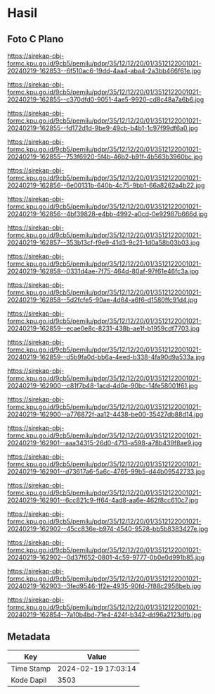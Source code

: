 # Hasil

## Foto C Plano

https://sirekap-obj-formc.kpu.go.id/9cb5/pemilu/pdpr/35/12/12/20/01/3512122001021-20240219-162853--6f510ac6-19dd-4aa4-aba4-2a3bb466f61e.jpg

https://sirekap-obj-formc.kpu.go.id/9cb5/pemilu/pdpr/35/12/12/20/01/3512122001021-20240219-162855--c370dfd0-9051-4ae5-9920-cd8c48a7a6b6.jpg

https://sirekap-obj-formc.kpu.go.id/9cb5/pemilu/pdpr/35/12/12/20/01/3512122001021-20240219-162855--fd172d1d-9be9-49cb-b4b1-1c97f99df6a0.jpg

https://sirekap-obj-formc.kpu.go.id/9cb5/pemilu/pdpr/35/12/12/20/01/3512122001021-20240219-162855--753f6920-5f4b-46b2-b91f-4b563b3960bc.jpg

https://sirekap-obj-formc.kpu.go.id/9cb5/pemilu/pdpr/35/12/12/20/01/3512122001021-20240219-162856--6e00131b-640b-4c75-9bb1-66a8262a4b22.jpg

https://sirekap-obj-formc.kpu.go.id/9cb5/pemilu/pdpr/35/12/12/20/01/3512122001021-20240219-162856--4bf39828-e4bb-4992-a0cd-0e92987b666d.jpg

https://sirekap-obj-formc.kpu.go.id/9cb5/pemilu/pdpr/35/12/12/20/01/3512122001021-20240219-162857--353b13cf-f9e9-41d3-9c21-1d0a58b03b03.jpg

https://sirekap-obj-formc.kpu.go.id/9cb5/pemilu/pdpr/35/12/12/20/01/3512122001021-20240219-162858--0331d4ae-7f75-464d-80af-97f61e46fc3a.jpg

https://sirekap-obj-formc.kpu.go.id/9cb5/pemilu/pdpr/35/12/12/20/01/3512122001021-20240219-162858--5d2fcfe5-90ae-4d64-a6f6-d1580ffc91d4.jpg

https://sirekap-obj-formc.kpu.go.id/9cb5/pemilu/pdpr/35/12/12/20/01/3512122001021-20240219-162859--ecae0e8c-8231-438b-ae1f-b1959cdf7703.jpg

https://sirekap-obj-formc.kpu.go.id/9cb5/pemilu/pdpr/35/12/12/20/01/3512122001021-20240219-162859--d5b9fa0d-bb6a-4eed-b338-4fa90d9a533a.jpg

https://sirekap-obj-formc.kpu.go.id/9cb5/pemilu/pdpr/35/12/12/20/01/3512122001021-20240219-162900--c81f7b48-1acd-4d0e-90bc-14fe58001f61.jpg

https://sirekap-obj-formc.kpu.go.id/9cb5/pemilu/pdpr/35/12/12/20/01/3512122001021-20240219-162900--a776872f-aa12-4438-be00-35427db88d14.jpg

https://sirekap-obj-formc.kpu.go.id/9cb5/pemilu/pdpr/35/12/12/20/01/3512122001021-20240219-162901--aaa34315-26d0-4713-a598-a78b439f8ae9.jpg

https://sirekap-obj-formc.kpu.go.id/9cb5/pemilu/pdpr/35/12/12/20/01/3512122001021-20240219-162901--d73617a6-5a6c-4765-99b5-d44b09542733.jpg

https://sirekap-obj-formc.kpu.go.id/9cb5/pemilu/pdpr/35/12/12/20/01/3512122001021-20240219-162901--6cc821c9-ff64-4ad8-aa6e-462f8cc610c7.jpg

https://sirekap-obj-formc.kpu.go.id/9cb5/pemilu/pdpr/35/12/12/20/01/3512122001021-20240219-162902--45cc836e-b974-4540-9528-bb5b8383427e.jpg

https://sirekap-obj-formc.kpu.go.id/9cb5/pemilu/pdpr/35/12/12/20/01/3512122001021-20240219-162902--0d37f652-0801-4c59-9777-0b0e0d991b85.jpg

https://sirekap-obj-formc.kpu.go.id/9cb5/pemilu/pdpr/35/12/12/20/01/3512122001021-20240219-162903--3fed9546-1f2e-4935-90fd-7f88c2958beb.jpg

https://sirekap-obj-formc.kpu.go.id/9cb5/pemilu/pdpr/35/12/12/20/01/3512122001021-20240219-162854--7a10b4bd-71e4-424f-b342-dd96a2123dfb.jpg


## Metadata

| Key        | Value               |
| ---------- | ------------------- |
| Time Stamp | 2024-02-19 17:03:14 |
| Kode Dapil | 3503                |



